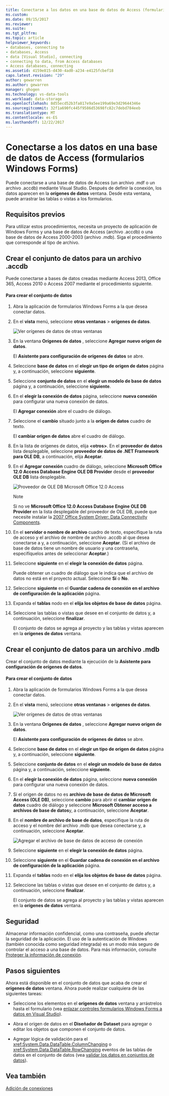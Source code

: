 ```yaml
---
title: Conectarse a los datos en una base de datos de Access (formularios Windows Forms) | Documentos de Microsoft
ms.custom: 
ms.date: 09/15/2017
ms.reviewer: 
ms.suite: 
ms.tgt_pltfrm: 
ms.topic: article
helpviewer_keywords:
- databases, connecting to
- databases, Access
- data [Visual Studio], connecting
- connecting to data, from Access databases
- Access databases, connecting
ms.assetid: 4159e815-d430-4ad0-a234-e4125fcbef18
caps.latest.revision: "29"
author: gewarren
ms.author: gewarren
manager: ghogen
ms.technology: vs-data-tools
ms.workload: data-storage
ms.openlocfilehash: 8d55ecd52b3fa817e9a5ee199a69e3d29644346e
ms.sourcegitcommit: 32f1a690fc445f9586d53698fc82c7debd784eeb
ms.translationtype: MT
ms.contentlocale: es-ES
ms.lasthandoff: 12/22/2017
---
```

# <a name="connect-to-data-in-an-access-database-windows-forms"></a>Conectarse a los datos en una base de datos de Access (formularios Windows Forms)
Puede conectarse a una base de datos de Access (un archivo .mdf o un archivo .accdb) mediante Visual Studio. Después de definir la conexión, los datos aparecen en la **orígenes de datos** ventana. Desde esta ventana, puede arrastrar las tablas o vistas a los formularios.   
  
## <a name="prerequisites"></a>Requisitos previos  
 Para utilizar estos procedimientos, necesita un proyecto de aplicación de Windows Forms y una base de datos de Access (archivo .accdb) o una base de datos de Access 2000-2003 (archivo .mdb). Siga el procedimiento que corresponde al tipo de archivo.  
  
## <a name="creating-the-dataset-for-an-accdb-file"></a>Crear el conjunto de datos para un archivo .accdb  
 Puede conectarse a bases de datos creadas mediante Access 2013, Office 365, Access 2010 o Access 2007 mediante el procedimiento siguiente.  
  
#### <a name="to-create-the-dataset"></a>Para crear el conjunto de datos  
  
1.  Abra la aplicación de formularios Windows Forms a la que desea conectar datos.  
  
2.  En el **vista** menú, seleccione **otras ventanas** > **orígenes de datos**.  
  
     ![Ver orígenes de datos de otras ventanas](../data-tools/media/viewdatasources.png "ViewDataSources")  
  
3.  En la ventana **Orígenes de datos** , seleccione **Agregar nuevo origen de datos**.  

     El **Asistente para configuración de orígenes de datos** se abre.  
  
4.  Seleccione **base de datos** en el **elegir un tipo de origen de datos** página y, a continuación, seleccione **siguiente**.  
  
5.  Seleccione **conjunto de datos** en el **elegir un modelo de base de datos** página y, a continuación, seleccione **siguiente**.  
  
6.  En el **elegir la conexión de datos** página, seleccione **nueva conexión** para configurar una nueva conexión de datos.  

     El **Agregar conexión** abre el cuadro de diálogo.  
  
7.  Seleccione el **cambio** situado junto a la **origen de datos** cuadro de texto.

     El **cambiar origen de datos** abre el cuadro de diálogo.  
  
8.  En la lista de orígenes de datos, elija  **\<otros\>**. En el **proveedor de datos** lista desplegable, seleccione **proveedor de datos de .NET Framework para OLE DB**, a continuación, elija **Aceptar**.  

9. En el **Agregar conexión** cuadro de diálogo, seleccione **Microsoft Office 12.0 Access Database Engine OLE DB Provider** desde el **proveedor OLE DB** lista desplegable.  
  
     ![Proveedor de OLE DB Microsoft Office 12.0 Access](../data-tools/media/dataoledbprovideroffice12access.png "dataOLEDBProviderOffice12Access")  

     > [!NOTE]
     >  Si no ve **Microsoft Office 12.0 Access Database Engine OLE DB Provider** en la lista desplegable del proveedor de OLE DB, puede que necesite instalar la [2007 Office System Driver: Data Connectivity Components](https://www.microsoft.com/download/confirmation.aspx?id=23734).
  
9. En el **servidor o nombre de archivo** cuadro de texto, especifique la ruta de acceso y el archivo de nombre de archivo .accdb al que desea conectarse a y, a continuación, seleccione **Aceptar**. (Si el archivo de base de datos tiene un nombre de usuario y una contraseña, especifíquelos antes de seleccionar **Aceptar**.)    
  
10. Seleccione **siguiente** en el **elegir la conexión de datos** página.  

     Puede obtener un cuadro de diálogo que le indica que el archivo de datos no está en el proyecto actual. Seleccione **Sí** o **No**.
  
11. Seleccione **siguiente** en el **Guardar cadena de conexión en el archivo de configuración de la aplicación** página.  
  
12. Expanda el **tablas** nodo en el **elija los objetos de base de datos** página.  
  
13. Seleccione las tablas o vistas que desee en el conjunto de datos y, a continuación, seleccione **finalizar**.  
  
     El conjunto de datos se agrega al proyecto y las tablas y vistas aparecen en la **orígenes de datos** ventana.  
  
## <a name="creating-the-dataset-for-an-mdb-file"></a>Crear el conjunto de datos para un archivo .mdb  
 Crear el conjunto de datos mediante la ejecución de la **Asistente para configuración de orígenes de datos**.  
  
#### <a name="to-create-the-dataset"></a>Para crear el conjunto de datos  
  
1.  Abra la aplicación de formularios Windows Forms a la que desea conectar datos.  
  
2.  En el **vista** menú, seleccione **otras ventanas** > **orígenes de datos**.  
  
     ![Ver orígenes de datos de otras ventanas](../data-tools/media/viewdatasources.png "ViewDataSources")  
  
3.  En la ventana **Orígenes de datos** , seleccione **Agregar nuevo origen de datos**.  

     El **Asistente para configuración de orígenes de datos** se abre.
  
4.  Seleccione **base de datos** en el **elegir un tipo de origen de datos** página y, a continuación, seleccione **siguiente**.  
  
5.  Seleccione **conjunto de datos** en el **elegir un modelo de base de datos** página y, a continuación, seleccione **siguiente**.  
  
6.  En el **elegir la conexión de datos** página, seleccione **nueva conexión** para configurar una nueva conexión de datos.  
  
7.  Si el origen de datos no es **archivo de base de datos de Microsoft Access (OLE DB)**, seleccione **cambio** para abrir el **cambiar origen de datos** cuadro de diálogo y seleccione **Microsoft Obtener acceso a archivos de base de datos**y, a continuación, seleccione **Aceptar**.  
  
8.  En el **nombre de archivo de base de datos**, especifique la ruta de acceso y el nombre del archivo .mdb que desea conectarse y, a continuación, seleccione **Aceptar**.  
  
     ![Agregar el archivo de base de datos de acceso de conexión](../data-tools/media/dataaddconnectionaccessmdb.png "dataAddConnectionAccessMDB")  
  
9. Seleccione **siguiente** en el **elegir la conexión de datos** página.  
  
10. Seleccione **siguiente** en el **Guardar cadena de conexión en el archivo de configuración de la aplicación** página.  
  
11. Expanda el **tablas** nodo en el **elija los objetos de base de datos** página.  
  
12. Seleccione las tablas o vistas que desee en el conjunto de datos y, a continuación, seleccione **finalizar**.  
  
     El conjunto de datos se agrega al proyecto y las tablas y vistas aparecen en la **orígenes de datos** ventana.  
  
## <a name="security"></a>Seguridad  
 Almacenar información confidencial, como una contraseña, puede afectar la seguridad de la aplicación. El uso de la autenticación de Windows (también conocida como seguridad integrada) es un modo más seguro de controlar el acceso a una base de datos. Para más información, consulte [Proteger la información de conexión](/dotnet/framework/data/adonet/protecting-connection-information).  
  
## <a name="next-steps"></a>Pasos siguientes  
 Ahora está disponible en el conjunto de datos que acaba de crear el **orígenes de datos** ventana. Ahora puede realizar cualquiera de las siguientes tareas:  
  
-   Seleccione los elementos en el **orígenes de datos** ventana y arrástrelos hasta el formulario (vea [enlazar controles formularios Windows Forms a datos en Visual Studio](../data-tools/bind-windows-forms-controls-to-data-in-visual-studio.md)).  
  
-   Abra el origen de datos en el **Diseñador de Dataset** para agregar o editar los objetos que componen el conjunto de datos.  
  
-   Agregar lógica de validación para el <xref:System.Data.DataTable.ColumnChanging> o <xref:System.Data.DataTable.RowChanging> eventos de las tablas de datos en el conjunto de datos (vea [validar los datos en conjuntos de datos](../data-tools/validate-data-in-datasets.md)).  
  
## <a name="see-also"></a>Vea también
[Adición de conexiones](../data-tools/add-new-connections.md)
